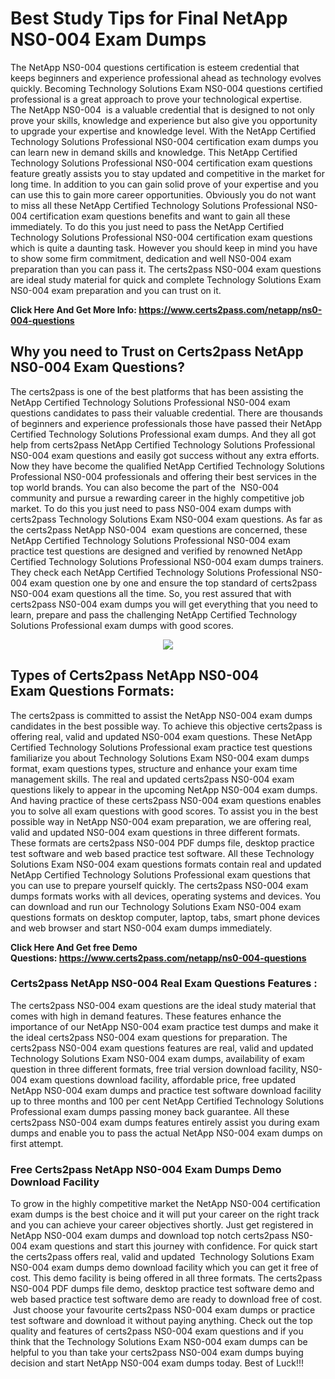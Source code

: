 <h1><strong>Best Study Tips for Final NetApp NS0-004 Exam Dumps</strong></h1>

<p>The NetApp NS0-004 questions certification is esteem credential that keeps beginners and experience professional ahead as technology evolves quickly. Becoming Technology Solutions Exam NS0-004 questions certified professional is a great approach to prove your technological expertise. The NetApp NS0-004  is a valuable credential that is designed to not only prove your skills, knowledge and experience but also give you opportunity to upgrade your expertise and knowledge level. With the NetApp Certified Technology Solutions Professional NS0-004 certification exam dumps you can learn new in demand skills and knowledge. This NetApp Certified Technology Solutions Professional NS0-004 certification exam questions feature greatly assists you to stay updated and competitive in the market for long time. In addition to you can gain solid prove of your expertise and you can use this to gain more career opportunities. Obviously you do not want to miss all these NetApp Certified Technology Solutions Professional NS0-004 certification exam questions benefits and want to gain all these immediately. To do this you just need to pass the NetApp Certified Technology Solutions Professional NS0-004 certification exam questions which is quite a daunting task. However you should keep in mind you have to show some firm commitment, dedication and well NS0-004 exam preparation than you can pass it. The certs2pass NS0-004 exam questions are ideal study material for quick and complete Technology Solutions Exam NS0-004 exam preparation and you can trust on it.</p>

<p><strong>Click Here And Get More Info: <a href="https://www.certs2pass.com/netapp/ns0-004-questions">https://www.certs2pass.com/netapp/ns0-004-questions</a></strong></p>

<h2><strong>Why you need to Trust on Certs2pass NetApp NS0-004 Exam Questions?</strong></h2>

<p>The certs2pass is one of the best platforms that has been assisting the NetApp Certified Technology Solutions Professional NS0-004 exam questions candidates to pass their valuable credential. There are thousands of beginners and experience professionals those have passed their NetApp Certified Technology Solutions Professional exam dumps. And they all got help from certs2pass NetApp Certified Technology Solutions Professional NS0-004 exam questions and easily got success without any extra efforts. Now they have become the qualified NetApp Certified Technology Solutions Professional NS0-004 professionals and offering their best services in the top world brands. You can also become the part of the  NS0-004 community and pursue a rewarding career in the highly competitive job market. To do this you just need to pass NS0-004 exam dumps with certs2pass Technology Solutions Exam NS0-004 exam questions. As far as the certs2pass NetApp NS0-004  exam questions are concerned, these NetApp Certified Technology Solutions Professional NS0-004 exam practice test questions are designed and verified by renowned NetApp Certified Technology Solutions Professional NS0-004 exam dumps trainers. They check each NetApp Certified Technology Solutions Professional NS0-004 exam question one by one and ensure the top standard of certs2pass NS0-004 exam questions all the time. So, you rest assured that with certs2pass NS0-004 exam dumps you will get everything that you need to learn, prepare and pass the challenging NetApp Certified Technology Solutions Professional exam dumps with good scores.</p>

<p style="text-align: center;"><img src="https://i.ibb.co/KqxymRr/161103-143.jpg" /></p>

<h2><strong>Types of Certs2pass NetApp NS0-004 Exam Questions Formats:</strong></h2>

<p>The certs2pass is committed to assist the NetApp NS0-004 exam dumps candidates in the best possible way. To achieve this objective certs2pass is offering real, valid and updated NS0-004 exam questions. These NetApp Certified Technology Solutions Professional exam practice test questions familiarize you about Technology Solutions Exam NS0-004 exam dumps format, exam questions types, structure and enhance your exam time management skills. The real and updated certs2pass NS0-004 exam questions likely to appear in the upcoming NetApp NS0-004 exam dumps. And having practice of these certs2pass NS0-004 exam questions enables you to solve all exam questions with good scores. To assist you in the best possible way in NetApp NS0-004 exam preparation, we are offering real, valid and updated NS0-004 exam questions in three different formats. These formats are certs2pass NS0-004 PDF dumps file, desktop practice test software and web based practice test software. All these Technology Solutions Exam NS0-004 exam questions formats contain real and updated NetApp Certified Technology Solutions Professional exam questions that you can use to prepare yourself quickly. The certs2pass NS0-004 exam dumps formats works with all devices, operating systems and devices. You can download and run our Technology Solutions Exam NS0-004 exam questions formats on desktop computer, laptop, tabs, smart phone devices and web browser and start NS0-004 exam dumps immediately.</p>

<p><strong>Click Here And Get free Demo Questions: <a href="https://www.certs2pass.com/netapp/ns0-004-questions">https://www.certs2pass.com/netapp/ns0-004-questions</a></strong></p>

<h3><strong>Certs2pass NetApp NS0-004 Real Exam Questions Features :</strong></h3>

<p>The certs2pass NS0-004 exam questions are the ideal study material that comes with high in demand features. These features enhance the importance of our NetApp NS0-004 exam practice test dumps and make it the ideal certs2pass NS0-004 exam questions for preparation. The certs2pass NS0-004 exam questions features are real, valid and updated Technology Solutions Exam NS0-004 exam dumps, availability of exam question in three different formats, free trial version download facility, NS0-004 exam questions download facility, affordable price, free updated NetApp NS0-004 exam dumps and practice test software download facility up to three months and 100 per cent NetApp Certified Technology Solutions Professional exam dumps passing money back guarantee. All these certs2pass NS0-004 exam dumps features entirely assist you during exam dumps and enable you to pass the actual NetApp NS0-004 exam dumps on first attempt.</p>

<h3><strong>Free Certs2pass NetApp NS0-004 Exam Dumps Demo Download Facility</strong></h3>

<p>To grow in the highly competitive market the NetApp NS0-004 certification exam dumps is the best choice and it will put your career on the right track and you can achieve your career objectives shortly. Just get registered in NetApp NS0-004 exam dumps and download top notch certs2pass NS0-004 exam questions and start this journey with confidence. For quick start the certs2pass offers real, valid and updated  Technology Solutions Exam NS0-004 exam dumps demo download facility which you can get it free of cost. This demo facility is being offered in all three formats. The certs2pass NS0-004 PDF dumps file demo, desktop practice test software demo and web based practice test software demo are ready to download free of cost.  Just choose your favourite certs2pass NS0-004 exam dumps or practice test software and download it without paying anything. Check out the top quality and features of certs2pass NS0-004 exam questions and if you think that the Technology Solutions Exam NS0-004 exam dumps can be helpful to you than take your certs2pass NS0-004 exam dumps buying decision and start NetApp NS0-004 exam dumps today. Best of Luck!!!</p>

<p> </p>
